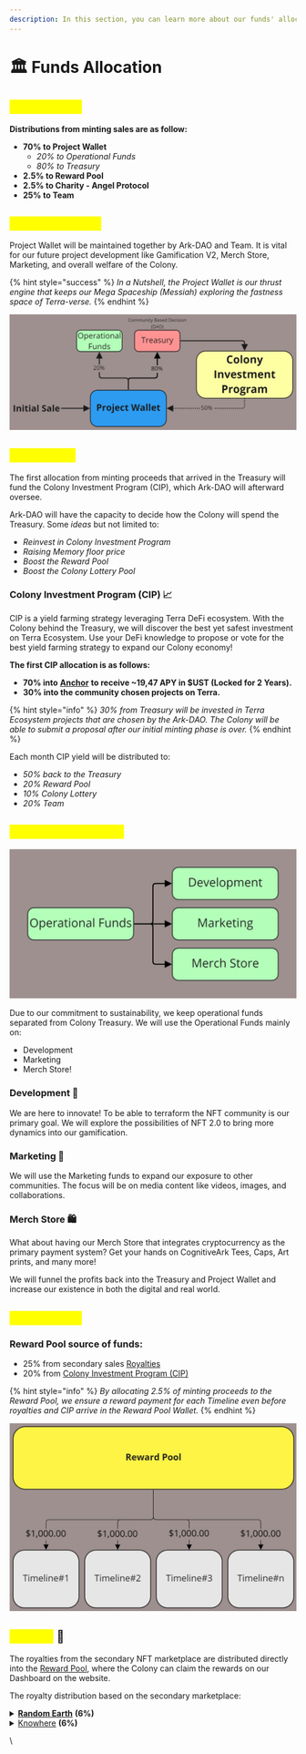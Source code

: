 ```yaml
---
description: In this section, you can learn more about our funds' allocation.
---
```


# 🏛 Funds Allocation

## <mark style="color:yellow;">Initial Sale ✨</mark>

**Distributions from minting sales are as follow:**

* **70% to Project Wallet**
  * _20% to Operational Funds_
  * _80% to Treasury_
* **2.5% to Reward Pool**
* **2.5% to Charity - Angel Protocol**
* **25% to Team**

## <mark style="color:yellow;">Project Wallet 🚀</mark>

Project Wallet will be maintained together by Ark-DAO and Team. It is vital for our future project development like Gamification V2, Merch Store, Marketing, and overall welfare of the Colony.&#x20;

{% hint style="success" %}
_In a Nutshell, the Project Wallet is our thrust engine that keeps our Mega Spaceship (Messiah) exploring the fastness space of Terra-verse._
{% endhint %}

![70% of the minting proceeds will fund Project Wallet](<../.gitbook/assets/Finance - Project Wallet (1).jpg>)

## <mark style="color:yellow;">Treasury 💵</mark>

The first allocation from minting proceeds that arrived in the Treasury will fund the Colony Investment Program (CIP), which Ark-DAO will afterward oversee.

Ark-DAO will have the capacity to decide how the Colony will spend the Treasury. Some _ideas_ but not limited to:

* _Reinvest in Colony Investment Program_
* _Raising Memory floor price_
* _Boost the Reward Pool_
* _Boost the Colony Lottery Pool_

### Colony Investment Program (CIP) 📈

CIP is a yield farming strategy leveraging Terra DeFi ecosystem. With the Colony behind the Treasury, we will discover the best yet safest investment on Terra Ecosystem. Use your DeFi knowledge to propose or vote for the best yield farming strategy to expand our Colony economy!

**The first CIP allocation is as follows:**

* **70% into** [**Anchor**](https://app.anchorprotocol.com/earn) **to receive \~19,47 APY in $UST (Locked for 2 Years).**
* **30% into the community chosen projects on Terra.**

{% hint style="info" %}
_30% from Treasury will be invested in Terra Ecosystem projects that are chosen by the Ark-DAO. The Colony will be able to submit a proposal after our initial minting phase is over._
{% endhint %}

Each month CIP yield will be distributed to:

* _50% back to the Treasury_
* _20% Reward Pool_
* _10% Colony Lottery_
* _20% Team_

## <mark style="color:yellow;">Operational Funds💼</mark>

![](<../.gitbook/assets/Finance - Operational Funds.jpg>)

Due to our commitment to sustainability, we keep operational funds separated from Colony Treasury. We will use the Operational Funds mainly on:&#x20;

* Development
* Marketing
* Merch Store!

### Development 🧰

We are here to innovate! To be able to terraform the NFT community is our primary goal. We will explore the possibilities of NFT 2.0 to bring more dynamics into our gamification.

### Marketing 📡

We will use the Marketing funds to expand our exposure to other communities. The focus will be on media content like videos, images, and collaborations.

### Merch Store 🛍️

What about having our Merch Store that integrates cryptocurrency as the primary payment system? Get your hands on CognitiveArk Tees, Caps, Art prints, and many more!&#x20;

We will funnel the profits back into the Treasury and Project Wallet and increase our existence in both the digital and real world.

## <mark style="color:yellow;">Reward Pool</mark>

### Reward Pool source of funds:

* 25% from secondary sales [Royalties](funds-allocation.md#royalty)
* 20% from [Colony Investment Program (CIP)](funds-allocation.md#colony-investment-program-cip)

{% hint style="info" %}
_By allocating 2.5% of minting proceeds to the Reward Pool, we ensure a reward payment for each Timeline even before royalties and CIP arrive in the Reward Pool Wallet._
{% endhint %}

![The reward is subject to change depending on source funds](<../.gitbook/assets/Finance - Reward Pool.jpg>)

## <mark style="color:yellow;">Royalty</mark> 🧾

The royalties from the secondary NFT marketplace are distributed directly into the [Reward Pool](../lets-terraform-the-nft-culture/reward-system.md#3.-staking-reward), where the Colony can claim the rewards on our Dashboard on the website.

The royalty distribution based on the secondary marketplace:

<details>

<summary><strong></strong><a href="https://randomearth.io/home"><strong>Random Earth</strong></a> <strong>(6%)</strong></summary>

* 2,4% to Project Wallet
* 1,5% to Reward Pool
* 0,9% to Angel Protocol
* 0,6% to Colony Lottery
* 0,6% to Team

</details>

<details>

<summary><a href="https://knowhere.art">Knowhere</a> <strong>(6%)</strong></summary>

* 2,4% to Project Wallet
* 1,5% to Reward Pool
* 0,9% to Angel Protocol
* 0,6% to Colony Lottery
* 0,6% to Team

</details>

\



